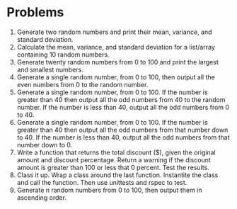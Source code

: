 # Problems

1. Generate two random numbers and print their mean, variance, and standard deviation.
2. Calculate the mean, variance, and standard deviation for a list/array containing 10 random numbers.
3. Generate twenty random numbers from 0 to 100 and print the largest and smallest numbers.
4. Generate a single random number, from 0 to 100, then output all the even numbers from 0 to the random number.
5. Generate a single random number, from 0 to 100. If the number is greater than 40 then output all the odd numbers from 40 to the random number. If the number is less than 40, output all the odd numbers from 0 to 40.
6. Generate a single random number, from 0 to 100. If the number is greater than 40 then output all the odd numbers from that number down to 40. If the number is less than 40, output all the odd numbers from that number down to 0.
7. Write a function that returns the total discount ($), given the original amount and discount percentage. Return a warning if the discount amount is greater than 100 or less that 0 percent. Test the results.
8. Class it up. Wrap a class around the last function. Instantite the class and call the function. Then use unittests and rspec to test.
9. Generate n random numbers from 0 to 100, then output them in ascending order.
